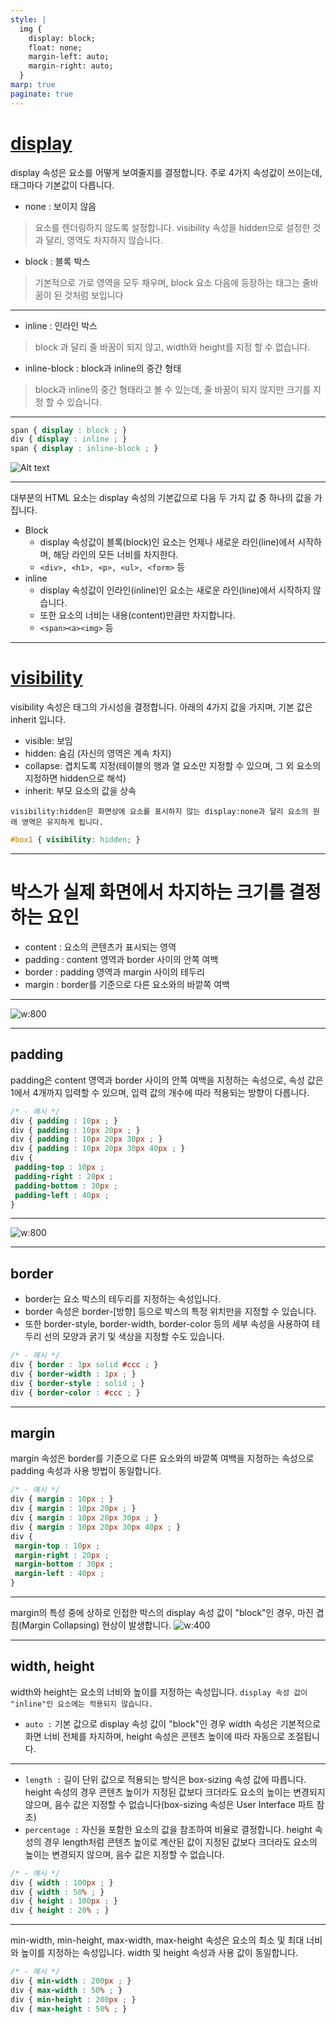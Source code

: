 ```yaml
---
style: |
  img {
    display: block;
    float: none;
    margin-left: auto;
    margin-right: auto;
  }
marp: true
paginate: true
---
```

# [display](https://ofcourse.kr/css-course/display-%EC%86%8D%EC%84%B1)
display 속성은 요소를 어떻게 보여줄지를 결정합니다.
주로 4가지 속성값이 쓰이는데, 태그마다 기본값이 다릅니다.
- none : 보이지 않음
> 요소를 렌더링하지 않도록 설정합니다. visibility 속성을 hidden으로 설정한 것과 달리, 영역도 차지하지 않습니다.
- block : 블록 박스
> 기본적으로 가로 영역을 모두 채우며, block 요소 다음에 등장하는 태그는 줄바꿈이 된 것처럼 보입니다

---
- inline : 인라인 박스
> block 과 달리 줄 바꿈이 되지 않고, width와 height를 지정 할 수 없습니다.

- inline-block : block과 inline의 중간 형태
> block과 inline의 중간 형태라고 볼 수 있는데, 줄 바꿈이 되지 않지만 크기를 지정 할 수 있습니다.

---
```css
span { display : block ; }
div { display : inline ; }
span { display : inline-block ; }
```
![Alt text](./img/box/image-1.png)

---
대부분의 HTML 요소는 display 속성의 기본값으로 다음 두 가지 값 중 하나의 값을 가집니다.
- Block
  - display 속성값이 블록(block)인 요소는 언제나 새로운 라인(line)에서 시작하며, 해당 라인의 모든 너비를 차지한다.
  - `<div>, <h1>, <p>, <ul>, <form>` 등 
- inline
  - display 속성값이 인라인(inline)인 요소는 새로운 라인(line)에서 시작하지 않습니다.
  - 또한 요소의 너비는 내용(content)만큼만 차지합니다.
  - `<span><a><img>` 등 

---
# [visibility](https://ofcourse.kr/css-course/visibility-%EC%86%8D%EC%84%B1)
visibility 속성은 태그의 가시성을 결정합니다. 아래의 4가지 값을 가지며, 기본 값은 inherit 입니다.
- visible: 보임
- hidden: 숨김 (자신의 영역은 계속 차지)
- collapse: 겹치도록 지정(테이블의 행과 열 요소만 지정할 수 있으며, 그 외 요소의 지정하면 hidden으로 해석)
- inherit: 부모 요소의 값을 상속

`visibility:hidden은 화면상에 요소를 표시하지 않는 display:none과 달리 요소의 원래 영역은 유지하게 됩니다.`
```css
#box1 { visibility: hidden; }
```

---
# 박스가 실제 화면에서 차지하는 크기를 결정하는 요인
- content : 요소의 콘텐츠가 표시되는 영역
- padding : content 영역과 border 사이의 안쪽 여백
- border : padding 영역과 margin 사이의 테두리
- margin : border를 기준으로 다른 요소와의 바깥쪽 여백

---
![w:800](./img/box/image.png)

---
## padding
padding은 content 영역과 border 사이의 안쪽 여백을 지정하는 속성으로, 속성 값은 1에서 4개까지 입력할 수 있으며, 입력 값의 개수에 따라 적용되는 방향이 다릅니다.

```css
/* - 예시 */
div { padding : 10px ; }
div { padding : 10px 20px ; }
div { padding : 10px 20px 30px ; }
div { padding : 10px 20px 30px 40px ; }
div {
 padding-top : 10px ;
 padding-right : 20px ;
 padding-bottom : 30px ;
 padding-left : 40px ;
}
```

---
![w:800](./img/box/image-2.png)

---
## border
- border는 요소 박스의 테두리를 지정하는 속성입니다.
- border 속성은 border-[방향] 등으로 박스의 특정 위치만을 지정할 수 있습니다.
- 또한 border-style, border-width, border-color 등의 세부 속성을 사용하여 테두리 선의 모양과 굵기 및 색상을 지정할 수도 있습니다.

```css
/* - 예시 */
div { border : 1px solid #ccc ; }
div { border-width : 1px ; }
div { border-style : solid ; }
div { border-color : #ccc ; }
```

---
## margin
margin 속성은 border를 기준으로 다른 요소와의 바깥쪽 여백을 지정하는 속성으로 padding 속성과 사용 방법이 동일합니다.

```css
/* - 예시 */
div { margin : 10px ; }
div { margin : 10px 20px ; }
div { margin : 10px 20px 30px ; }
div { margin : 10px 20px 30px 40px ; }
div {
 margin-top : 10px ;
 margin-right : 20px ;
 margin-bottom : 30px ;
 margin-left : 40px ;
}
```

---
margin의 특성 중에 상하로 인접한 박스의 display 속성 값이 "block"인 경우, 마진 겹침(Margin Collapsing) 현상이 발생합니다.
![w:400](./img/box/image-3.png)

---
## width, height
width와 height는 요소의 너비와 높이를 지정하는 속성입니다. `display 속성 값이 "inline"인 요소에는 적용되지 않습니다.`

- `auto :` 기본 값으로 display 속성 값이 "block"인 경우 width 속성은 기본적으로 화면 너비 전체를 차지하며, height 속성은 콘텐츠 높이에 따라 자동으로 조절됩니다.

---
- `length :` 길이 단위 값으로 적용되는 방식은 box-sizing 속성 값에 따릅니다. height 속성의 경우 콘텐츠 높이가 지정된 값보다 크더라도 요소의 높이는 변경되지 않으며, 음수 값은 지정할 수 없습니다(box-sizing 속성은 User Interface 파트 참조)
- `percentage :` 자신을 포함한 요소의 값을 참조하여 비율로 결정합니다. height 속성의 경우 length처럼 콘텐츠 높이로 계산된 값이 지정된 값보다 크더라도 요소의 높이는 변경되지 않으며, 음수 값은 지정할 수 없습니다.

```css
/* - 예시 */
div { width : 100px ; }
div { width : 50% ; }
div { height : 100px ; }
div { height : 20% ; }
```

---
min-width, min-height, max-width, max-height 속성은 요소의 최소 및 최대 너비와 높이를 지정하는 속성입니다. width 및 height 속성과 사용 값이 동일합니다.

```css
/* - 예시 */
div { min-width : 200px ; }
div { max-width : 50% ; }
div { min-height : 200px ; }
div { max-height : 50% ; }
```


